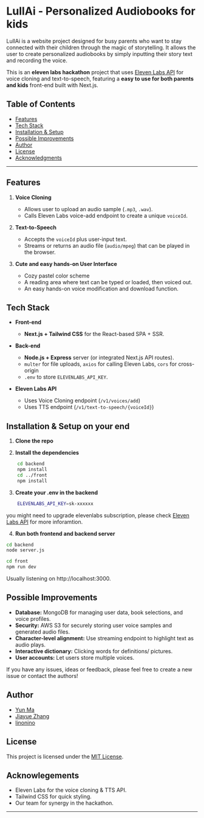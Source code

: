 # LullAi - Personalized Audiobooks for kids

LullAi is a website project designed for busy parents who want to stay connected with their children through the magic of storytelling. It allows the user to create personalized audiobooks by simply inputting their story text and recording the voice.

This is an **eleven labs hackathon** project that uses [Eleven Labs API](https://beta.elevenlabs.io/) for voice cloning and text-to-speech, featuring a **easy to use for both parents and kids** front-end built with Next.js.

## Table of Contents
- [Features](#features)
- [Tech Stack](#tech-stack)
- [Installation & Setup](#installation--setup)
- [Possible Improvements](#possible-improvements)
- [Author](#author)
- [License](#license)
- [Acknowledgments](#acknowledgments)

---

## Features

1. **Voice Cloning**  
   - Allows user to upload an audio sample (`.mp3`, `.wav`).  
   - Calls Eleven Labs voice-add endpoint to create a unique `voiceId`.

2. **Text-to-Speech**  
   - Accepts the `voiceId` plus user-input text.  
   - Streams or returns an audio file (`audio/mpeg`) that can be played in the browser.

3. **Cute and easy hands-on User Interface**  
   - Cozy pastel color scheme
   - A reading area where text can be typed or loaded, then voiced out.
   - An easy hands-on voice modification and download function.


## Tech Stack

- **Front-end**
  - **Next.js + Tailwind CSS** for the React-based SPA + SSR.

- **Back-end**
  - **Node.js + Express** server (or integrated Next.js API routes).
  - `multer` for file uploads, `axios` for calling Eleven Labs, `cors` for cross-origin
  - `.env` to store `ELEVENLABS_API_KEY`.

- **Eleven Labs API**
  - Uses Voice Cloning endpoint (`/v1/voices/add`)
  - Uses TTS endpoint (`/v1/text-to-speech/{voiceId}`)


## Installation & Setup on your end

1. **Clone the repo**

2. **Install the dependencies**
```bash
    cd backend
    npm install
    cd ../front
    npm install
```
3. **Create your .env in the backend**
```bash
    ELEVENLABS_API_KEY=sk-xxxxxx
```
you might need to upgrade elevenlabs subscription, please check [Eleven Labs API](https://beta.elevenlabs.io/) for more inforamtion.

4. **Run both frontend and backend server**

```bash
cd backend
node server.js
```

```bash
cd front
npm run dev
```

Usually listening on http://localhost:3000.


## Possible Improvements

- **Database:** MongoDB for managing user data, book selections, and voice profiles.
- **Security:** AWS S3 for securely storing user voice samples and generated audio files.
- **Character-level alignment:** Use streaming endpoint to highlight text as audio plays.
- **Interactive dictionary:** Clicking words for definitions/ pictures.
- **User accounts:** Let users store multiple voices.

If you have any issues, ideas or feedback, please feel free to create a new issue or contact the authors!


## Author
- [Yun Ma](https://github.com/yunma-code)
- [Jiayue Zhang](https://github.com/jiayuezhang84)
- [linonino](https://github.com/linonion)

## License
This project is licensed under the [MIT License](./LICENSE).

## Acknowlegements
- Eleven Labs for the voice cloning & TTS API.
- Tailwind CSS for quick styling.
- Our team for synergy in the hackathon.

---